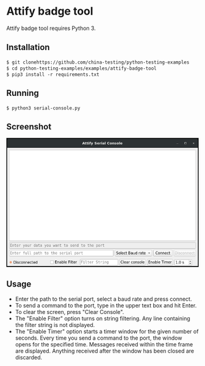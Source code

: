 # Attify badge tool

Attify badge tool requires Python 3.

## Installation

```
$ git clonehttps://github.com/china-testing/python-testing-examples
$ cd python-testing-examples/examples/attify-badge-tool
$ pip3 install -r requirements.txt
```
## Running

```
$ python3 serial-console.py
```

## Screenshot

![](./images/1.png)

## Usage

- Enter the path to the serial port, select a baud rate and press connect.
- To send a command to the port, type in the upper text box and hit Enter.
- To clear the screen, press "Clear Console".
- The "Enable Filter" option turns on string filtering. Any line containing the filter string is not displayed.
- The "Enable Timer" option starts a timer window for the given number of seconds. Every time you send a command to the port, the window opens for the specified time. Messages received within the time frame are displayed. Anything received after the window has been closed are discarded.
